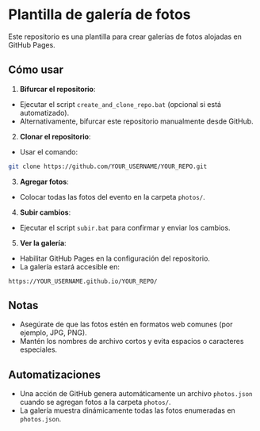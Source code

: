 # Plantilla de galería de fotos

Este repositorio es una plantilla para crear galerías de fotos alojadas en GitHub Pages.

## Cómo usar

1. **Bifurcar el repositorio**:
- Ejecutar el script `create_and_clone_repo.bat` (opcional si está automatizado).
- Alternativamente, bifurcar este repositorio manualmente desde GitHub.

2. **Clonar el repositorio**:
- Usar el comando:
```bash
git clone https://github.com/YOUR_USERNAME/YOUR_REPO.git
```

3. **Agregar fotos**:
- Colocar todas las fotos del evento en la carpeta `photos/`.

4. **Subir cambios**:
- Ejecutar el script `subir.bat` para confirmar y enviar los cambios.

5. **Ver la galería**:
- Habilitar GitHub Pages en la configuración del repositorio.
- La galería estará accesible en:
```
https://YOUR_USERNAME.github.io/YOUR_REPO/
```

## Notas
- Asegúrate de que las fotos estén en formatos web comunes (por ejemplo, JPG, PNG).
- Mantén los nombres de archivo cortos y evita espacios o caracteres especiales.

## Automatizaciones
- Una acción de GitHub genera automáticamente un archivo `photos.json` cuando se agregan fotos a la carpeta `photos/`.
- La galería muestra dinámicamente todas las fotos enumeradas en `photos.json`.